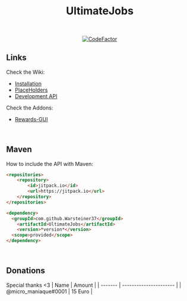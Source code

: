 <!-- markdown tutorial -->
  
<h1 align="center">UltimateJobs</h1> 
<br>
 <p align="center">
<a href="https://www.codefactor.io/repository/github/warsteiner37/ultimatejobs"><img src="https://www.codefactor.io/repository/github/warsteiner37/ultimatejobs/badge" alt="CodeFactor" /></a>
 </p>

 
## Links
  
Check the Wiki:

- [Installation](https://github.com/Warsteiner37/UltimateJobs/wiki/Installation) 
- [PlaceHolders](https://github.com/Warsteiner37/UltimateJobs/wiki/Placeholders) 
- [Development API](https://github.com/Warsteiner37/UltimateJobs/wiki/Development-API)  
 
Check the Addons:

- [Rewards-GUI](https://github.com/Warsteiner37/UltimateJobs-Rewards)  

<br>

## Maven
How to include the API with Maven:


```html
<repositories>
    <repository>
        <id>jitpack.io</id>
        <url>https://jitpack.io</url>
    </repository>
</repositories>

<dependency>
  <groupId>com.github.Warsteiner37</groupId>
    <artifactId>UltimateJobs</artifactId>
    <version>*version*</version>
  <scope>provided</scope>
</dependency>
```
 <br>

## Donations
Special thanks <3
| Name    | Amount                  |
| ------- | ---------------------- |
| @micro_maniaque#0001  | 15 Euro | 
